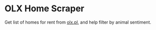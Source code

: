 # OLX Home Scraper
Get list of homes for rent from [olx.pl](https://www.olx.pl/d/nieruchomosci/mieszkania/wynajem/wroclaw/), and help filter by animal sentiment.
